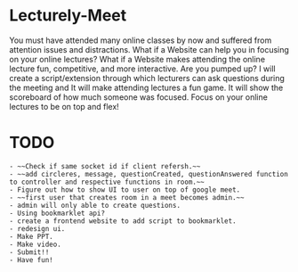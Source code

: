 # Lecturely-Meet

You must have attended many online classes by now and suffered from attention issues and distractions. What if a Website can help you in focusing on your online lectures? What if a Website makes attending the online lecture fun, competitive, and more interactive. Are you pumped up? I will create a script/extension through which lecturers can ask questions during the meeting and It will make attending lectures a fun game. It will show the scoreboard of how much someone was focused. Focus on your online lectures to be on top and flex!

# TODO 
    - ~~Check if same socket id if client refersh.~~
    - ~~add circleres, message, questionCreated, questionAnswered function to controller and respective functions in room.~~
    - Figure out how to show UI to user on top of google meet.
    - ~~first user that creates room in a meet becomes admin.~~
    - admin will only able to create questions.
    - Using bookmarklet api?
    - create a frontend website to add script to bookmarklet.
    - redesign ui.
    - Make PPT.
    - Make video.
    - Submit!!
    - Have fun!
